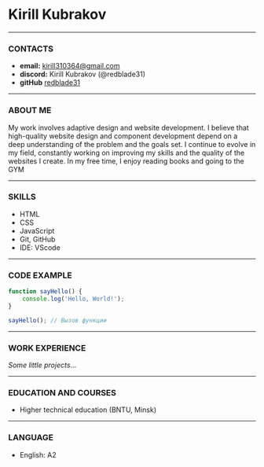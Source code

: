 # Kirill Kubrakov

---

### CONTACTS
- **email:** kirill310364@gmail.com
- **discord:** Kirill Kubrakov (@redblade31)
- **gitHub** [redblade31](https://github.com/redblade31)

---

### ABOUT ME
My work involves adaptive design and website development. 
I believe that high-quality website design and component development depend on a deep understanding of the problem and the goals set. 
I continue to evolve in my field, constantly working on improving my skills and the quality of the websites I create. 
In my free time, I enjoy reading books and going to the GYM

---

### SKILLS
- HTML
- CSS
- JavaScript
- Git, GitHub
- IDE: VScode

---

### CODE EXAMPLE
```javascript
function sayHello() {
    console.log('Hello, World!');
}

sayHello(); // Вызов функции

```
---

### WORK EXPERIENCE
_Some little projects_...

---

### EDUCATION AND COURSES
- Higher technical education (BNTU, Minsk)

---

### LANGUAGE
- English: A2
